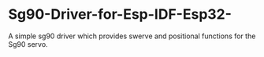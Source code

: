 # Sg90-Driver-for-Esp-IDF-Esp32-
A simple sg90 driver which provides swerve and positional functions for the Sg90 servo.
